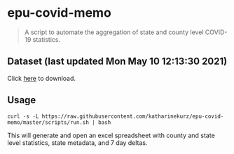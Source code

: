 # epu-covid-memo

> A script to automate the aggregation of state and county level COVID-19 statistics.

<!-- tmpl start -->

## Dataset (last updated Mon May 10 12:13:30 2021)

Click [here](https://covid-artifacts.s3.amazonaws.com/records/2021-5-10-121330-covid_artifact.xls) to download.

<!-- tmpl end -->

## Usage

```
curl -s -L https://raw.githubusercontent.com/katharinekurz/epu-covid-memo/master/scripts/run.sh | bash
```

This will generate and open an excel spreadsheet with county and state level statistics, state metadata, and 7 day deltas.